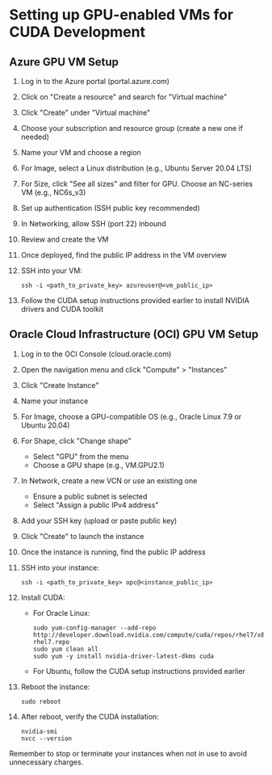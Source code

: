 # Setting up GPU-enabled VMs for CUDA Development

## Azure GPU VM Setup

1. Log in to the Azure portal (portal.azure.com)

2. Click on "Create a resource" and search for "Virtual machine"

3. Click "Create" under "Virtual machine"

4. Choose your subscription and resource group (create a new one if needed)

5. Name your VM and choose a region

6. For Image, select a Linux distribution (e.g., Ubuntu Server 20.04 LTS)

7. For Size, click "See all sizes" and filter for GPU. Choose an NC-series VM (e.g., NC6s_v3)

8. Set up authentication (SSH public key recommended)

9. In Networking, allow SSH (port 22) inbound

10. Review and create the VM

11. Once deployed, find the public IP address in the VM overview

12. SSH into your VM:
    ```
    ssh -i <path_to_private_key> azureuser@<vm_public_ip>
    ```

13. Follow the CUDA setup instructions provided earlier to install NVIDIA drivers and CUDA toolkit

## Oracle Cloud Infrastructure (OCI) GPU VM Setup

1. Log in to the OCI Console (cloud.oracle.com)

2. Open the navigation menu and click "Compute" > "Instances"

3. Click "Create Instance"

4. Name your instance

5. For Image, choose a GPU-compatible OS (e.g., Oracle Linux 7.9 or Ubuntu 20.04)

6. For Shape, click "Change shape"
   - Select "GPU" from the menu
   - Choose a GPU shape (e.g., VM.GPU2.1)

7. In Network, create a new VCN or use an existing one
   - Ensure a public subnet is selected
   - Select "Assign a public IPv4 address"

8. Add your SSH key (upload or paste public key)

9. Click "Create" to launch the instance

10. Once the instance is running, find the public IP address

11. SSH into your instance:
    ```
    ssh -i <path_to_private_key> opc@<instance_public_ip>
    ```

12. Install CUDA:
    - For Oracle Linux:
      ```
      sudo yum-config-manager --add-repo http://developer.download.nvidia.com/compute/cuda/repos/rhel7/x86_64/cuda-rhel7.repo
      sudo yum clean all
      sudo yum -y install nvidia-driver-latest-dkms cuda
      ```
    - For Ubuntu, follow the CUDA setup instructions provided earlier

13. Reboot the instance:
    ```
    sudo reboot
    ```

14. After reboot, verify the CUDA installation:
    ```
    nvidia-smi
    nvcc --version
    ```

Remember to stop or terminate your instances when not in use to avoid unnecessary charges.
